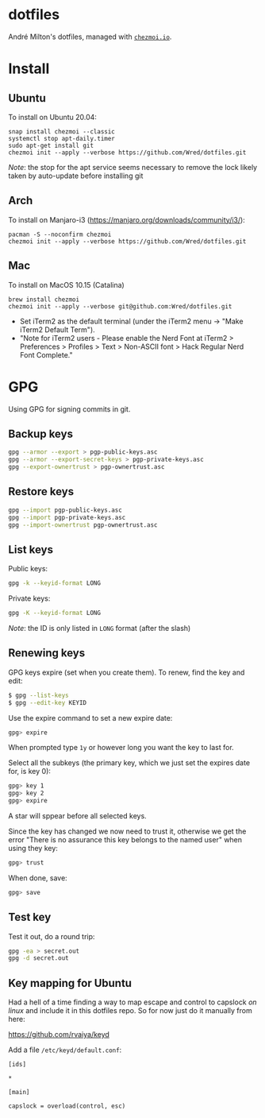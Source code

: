 # dotfiles
André Milton's dotfiles, managed with [`chezmoi.io`](https://chezmoi.io/).

# Install

## Ubuntu
To install on Ubuntu 20.04:

```
snap install chezmoi --classic
systemctl stop apt-daily.timer
sudo apt-get install git
chezmoi init --apply --verbose https://github.com/Wred/dotfiles.git
```

*Note*: the stop for the apt service seems necessary to remove the lock likely taken by auto-update before installing git

## Arch
To install on Manjaro-i3 (https://manjaro.org/downloads/community/i3/):

```
pacman -S --noconfirm chezmoi
chezmoi init --apply --verbose https://github.com/Wred/dotfiles.git
```

## Mac
To install on MacOS 10.15 (Catalina)

```
brew install chezmoi
chezmoi init --apply --verbose git@github.com:Wred/dotfiles.git
```

- Set iTerm2 as the default terminal (under the iTerm2 menu -> "Make iTerm2 Default Term").
- "Note for iTerm2 users - Please enable the Nerd Font at iTerm2 > Preferences > Profiles > Text > Non-ASCII font > Hack Regular Nerd Font Complete."

# GPG

Using GPG for signing commits in git.

## Backup keys

```sh
gpg --armor --export > pgp-public-keys.asc
gpg --armor --export-secret-keys > pgp-private-keys.asc
gpg --export-ownertrust > pgp-ownertrust.asc
```

## Restore keys

```sh
gpg --import pgp-public-keys.asc
gpg --import pgp-private-keys.asc
gpg --import-ownertrust pgp-ownertrust.asc
```

## List keys

Public keys:
```sh
gpg -k --keyid-format LONG
```

Private keys:
```sh
gpg -K --keyid-format LONG
```

*Note*: the ID is only listed in `LONG` format (after the slash)

## Renewing keys

GPG keys expire (set when you create them).  To renew, find the key and edit:

```sh
$ gpg --list-keys
$ gpg --edit-key KEYID
```

Use the expire command to set a new expire date:

```sh
gpg> expire
```    

When prompted type `1y` or however long you want the key to last for.

Select all the subkeys (the primary key, which we just set the expires date for, is key 0):

```sh
gpg> key 1
gpg> key 2
gpg> expire
```

A star will sppear before all selected keys.

Since the key has changed we now need to trust it, otherwise we get the error "There is no assurance this key belongs to the named user" when using they key:

```sh
gpg> trust
```

When done, save:

```sh
gpg> save
```


## Test key

Test it out, do a round trip:

```sh
gpg -ea > secret.out
gpg -d secret.out
```

## Key mapping for Ubuntu

Had a hell of a time finding a way to map escape and control to capslock *on linux* and
include it in this dotfiles repo.  So for now just do it manually from here:

https://github.com/rvaiya/keyd

Add a file `/etc/keyd/default.conf`:

```
[ids]

*

[main]

capslock = overload(control, esc)
```
